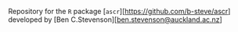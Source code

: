 Repository for the `R` package [`ascr`][https://github.com/b-steve/ascr] developed by [Ben C.Stevenson][ben.stevenson@auckland.ac.nz]